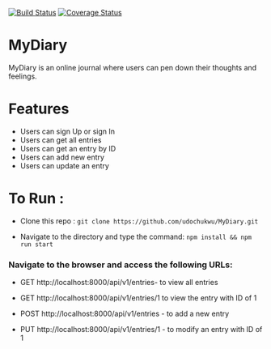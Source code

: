 [![Build Status](https://travis-ci.org/udochukwu/MyDiary.svg?branch=develop)](https://travis-ci.org/udochukwu/MyDiary)
[![Coverage Status](https://coveralls.io/repos/github/udochukwu/MyDiary/badge.svg?branch=develop)](https://coveralls.io/github/udochukwu/MyDiary?branch=develop)

# MyDiary
MyDiary is an online journal where users can pen down their thoughts and feelings.

# Features

* Users can sign Up or sign In
* Users can get all entries
* Users can get an entry by ID
* Users can add new entry
* Users can update an entry

# To Run :
* Clone this repo : 
`git clone https://github.com/udochukwu/MyDiary.git`

* Navigate to the directory and type the command: `npm install && npm run start`

### Navigate to the browser and access the following URLs:

* GET http://localhost:8000/api/v1/entries- to view all entries

 * GET http://localhost:8000/api/v1/entries/1  to view the entry with ID of 1

* POST http://localhost:8000/api/v1/entries - to add a new entry

* PUT http://localhost:8000/api/v1/entries/1  - to modify an entry with ID of 1
